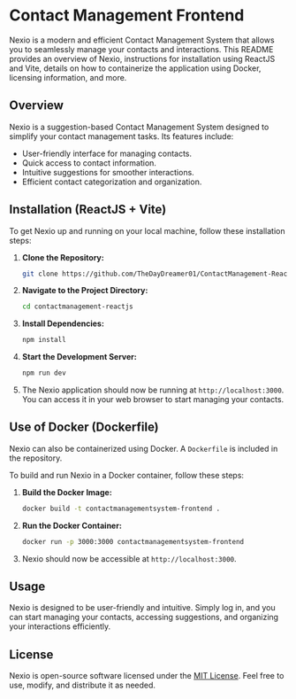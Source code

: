 # Contact Management Frontend

Nexio is a modern and efficient Contact Management System that allows you to seamlessly manage your contacts and interactions. This README provides an overview of Nexio, instructions for installation using ReactJS and Vite, details on how to containerize the application using Docker, licensing information, and more.

## Overview

Nexio is a suggestion-based Contact Management System designed to simplify your contact management tasks. Its features include:

- User-friendly interface for managing contacts.
- Quick access to contact information.
- Intuitive suggestions for smoother interactions.
- Efficient contact categorization and organization.

## Installation (ReactJS + Vite)

To get Nexio up and running on your local machine, follow these installation steps:

1. **Clone the Repository:**

   ```bash
   git clone https://github.com/TheDayDreamer01/ContactManagement-ReactJS.git
   ```

2. **Navigate to the Project Directory:**

   ```bash
   cd contactmanagement-reactjs
   ```

3. **Install Dependencies:**

   ```bash
   npm install
   ```

4. **Start the Development Server:**

   ```bash
   npm run dev
   ```

5. The Nexio application should now be running at `http://localhost:3000`. You can access it in your web browser to start managing your contacts.

## Use of Docker (Dockerfile)

Nexio can also be containerized using Docker. A `Dockerfile` is included in the repository.

To build and run Nexio in a Docker container, follow these steps:

1. **Build the Docker Image:**

   ```bash
   docker build -t contactmanagementsystem-frontend .
   ```

2. **Run the Docker Container:**

   ```bash
   docker run -p 3000:3000 contactmanagementsystem-frontend
   ```

3. Nexio should now be accessible at `http://localhost:3000`.

## Usage

Nexio is designed to be user-friendly and intuitive. Simply log in, and you can start managing your contacts, accessing suggestions, and organizing your interactions efficiently.

## License

Nexio is open-source software licensed under the [MIT License](LICENSE). Feel free to use, modify, and distribute it as needed.